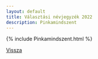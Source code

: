 ```yaml
---
layout: default
title: Választási névjegyzék 2022
description: Pinkamindszent
---
```


{% include Pinkamindszent.html %}

[Vissza](./)